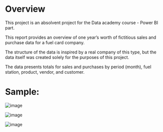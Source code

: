 # Overview

This project is an absolvent project for the Data academy course - Power BI part. 

This report provides an overview of one year’s worth of fictitious sales and purchase data for a fuel card company.

The structure of the data is inspired by a real company of this type, but the data itself was created solely for the purposes of this project.

The data presents totals for sales and purchases by period (month), fuel station, product, vendor, and customer.

# Sample:

![image](https://github.com/user-attachments/assets/8e7f0238-8d99-47a0-ae14-1b5ff2b7e1e4)

![image](https://github.com/user-attachments/assets/de4254b6-8165-4b0b-bfe1-50a76bd42570)

![image](https://github.com/user-attachments/assets/8af6606b-2df9-4a98-a9b7-7fc0f7d2ac7f)
